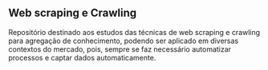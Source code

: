 ## Web scraping e Crawling

Repositório destinado aos estudos das técnicas de web scraping e crawling para agregação de conhecimento, podendo ser aplicado em diversas contextos do mercado, pois, sempre se faz necessário automatizar processos e captar dados automaticamente.
